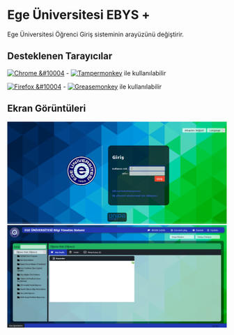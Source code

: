 # Ege Üniversitesi EBYS +
Ege Üniversitesi Öğrenci Giriş sisteminin arayüzünü değiştirir.

## Desteklenen Tarayıcılar
[![Chrome &#10004](https://img.shields.io/badge/Chrome-%E2%9C%94-green.svg?style=flat-square)](http://www.google.com/chrome/) -   [![Tampermonkey](https://img.shields.io/badge/Tampermonkey--green.svg?style=flat-square)](https://tampermonkey.net/) ile kullanılabilir

[![Firefox &#10004](https://img.shields.io/badge/Firefox-%E2%9C%94-orange.svg?style=flat-square)](https://www.mozilla.org/firefox) - [![Greasemonkey](https://img.shields.io/badge/Greasemonkey--yellow.svg?style=flat-square)](http://www.greasespot.net/) ile kullanılabilir

## Ekran Görüntüleri
![alt text][login]
![alt text][dashboard]

[login]: https://github.com/BekirUzun/EgeEBYSPlus/blob/master/login-ss.png "Giriş Sayfası"
[dashboard]: https://github.com/BekirUzun/EgeEBYSPlus/blob/master/dashboard-ss.png "Anasayfa Sayfası"
